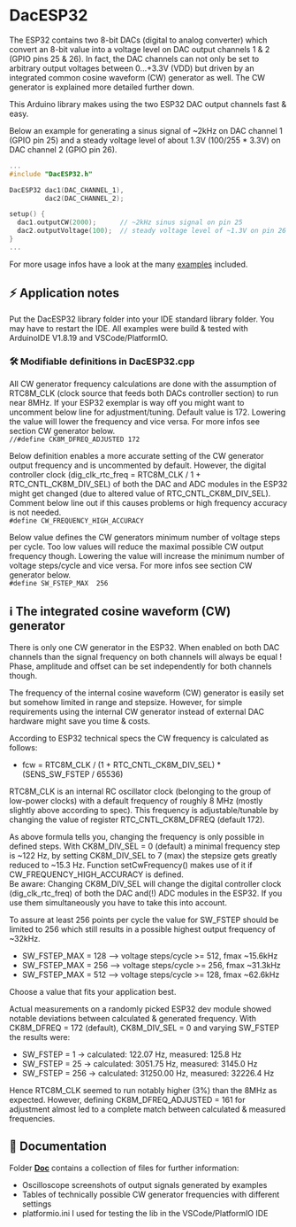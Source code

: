 # DacESP32

The ESP32 contains two 8-bit DACs (digital to analog converter) which convert an 8-bit value into a voltage level on DAC output channels 1 & 2 (GPIO pins 25 & 26). In fact, the DAC channels can not only be set to arbitrary output voltages between 0...+3.3V (VDD) but driven by an integrated common cosine waveform (CW) generator as well. The CW generator is explained more detailed further down.

This Arduino library makes using the two ESP32 DAC output channels fast & easy.

Below an example for generating a sinus signal of ~2kHz on DAC channel 1 (GPIO pin 25) and a steady voltage level of about 1.3V (100/255 * 3.3V) on DAC channel 2 (GPIO pin 26).  

```c
...
#include "DacESP32.h"

DacESP32 dac1(DAC_CHANNEL_1),
         dac2(DAC_CHANNEL_2);

setup() {
  dac1.outputCW(2000);      // ~2kHz sinus signal on pin 25
  dac2.outputVoltage(100);  // steady voltage level of ~1.3V on pin 26
}
...
```
For more usage infos have a look at the many [examples](https://github.com/yellobyte/DacESP32/blob/main/examples) included.

## :zap: Application notes

Put the DacESP32 library folder into your IDE standard library folder. You may have to restart the IDE. All examples were build & tested with ArduinoIDE V1.8.19 and VSCode/PlatformIO.


### :hammer_and_wrench: Modifiable definitions in DacESP32.cpp

All CW generator frequency calculations are done with the assumption of RTC8M_CLK (clock source that feeds both DACs controller section) to run near 8MHz. If your ESP32 exemplar is way off you might want to uncomment below line for adjustment/tuning. Default value is 172. Lowering the value will lower the frequency and vice versa. For more infos see section CW generator below.  
`//#define CK8M_DFREQ_ADJUSTED 172`
   
Below definition enables a more accurate setting of the CW generator output frequency and is uncommented by default. However, the digital controller clock (dig_clk_rtc_freq = RTC8M_CLK / 1 + RTC_CNTL_CK8M_DIV_SEL) of both the DAC and ADC modules in the ESP32 might get changed (due to altered value of RTC_CNTL_CK8M_DIV_SEL). Comment below line out if this causes problems or high frequency accuracy is not needed.  
`#define CW_FREQUENCY_HIGH_ACCURACY`  

Below value defines the CW generators minimum number of voltage steps per cycle. Too low values will reduce the maximal possible CW output frequency though. Lowering the value will increase the minimum number of voltage steps/cycle and vice versa. For more infos see section CW generator below.  
`#define SW_FSTEP_MAX  256`

## :information_source: The integrated cosine waveform (CW) generator 

There is only one CW generator in the ESP32. When enabled on both DAC channels than the signal frequency on both channels will always be equal ! Phase, amplitude and offset can be set independently for both channels though.

The frequency of the internal cosine waveform (CW) generator is easily set but somehow limited in range and stepsize. However, for simple requirements using the internal CW generator instead of external DAC hardware might save you time & costs.

According to ESP32 technical specs the CW frequency is calculated as follows:  
  - fcw = RTC8M_CLK / (1 + RTC_CNTL_CK8M_DIV_SEL) * (SENS_SW_FSTEP / 65536)  

RTC8M_CLK is an internal RC oscillator clock (belonging to the group of low-power clocks) with a default frequency of roughly 8 MHz (mostly slightly above according to spec). This frequency is adjustable/tunable by changing the value of register RTC_CNTL_CK8M_DFREQ (default 172).

As above formula tells you, changing the frequency is only possible in defined steps. With CK8M_DIV_SEL = 0 (default) a minimal frequency step is ~122 Hz, by setting CK8M_DIV_SEL to 7 (max) the stepsize gets greatly reduced to ~15.3 Hz. Function setCwFrequency() makes use of it if CW_FREQUENCY_HIGH_ACCURACY is defined.  
Be aware: Changing CK8M_DIV_SEL will change the digital controller clock (dig_clk_rtc_freq) of both the DAC and(!) ADC modules in the ESP32. If you use them simultaneously you have to take this into account.

To assure at least 256 points per cycle the value for SW_FSTEP should be limited to 256 which still results in a possible highest output frequency of ~32kHz.  
  - SW_FSTEP_MAX = 128  -->  voltage steps/cycle >= 512, fmax ~15.6kHz  
  - SW_FSTEP_MAX = 256  -->  voltage steps/cycle >= 256, fmax ~31.3kHz   
  - SW_FSTEP_MAX = 512  -->  voltage steps/cycle >= 128, fmax ~62.6kHz  

Choose a value that fits your application best.  

Actual measurements on a randomly picked ESP32 dev module showed notable deviations between calculated & generated frequency. With CK8M_DFREQ = 172 (default), CK8M_DIV_SEL = 0 and varying SW_FSTEP the results were:
  - SW_FSTEP = 1   -> calculated:   122.07 Hz, measured:   125.8 Hz
  - SW_FSTEP = 25  -> calculated:  3051.75 Hz, measured:  3145.0 Hz
  - SW_FSTEP = 256 -> calculated: 31250.00 Hz, measured: 32226.4 Hz  

Hence RTC8M_CLK seemed to run notably higher (3%) than the 8MHz as expected. However, defining CK8M_DFREQ_ADJUSTED = 161 for adjustment almost led to a complete match between calculated & measured frequencies.
	
## :file_folder: Documentation

Folder [**Doc**](https://github.com/yellobyte/DacESP32/blob/main/doc) contains a collection of files for further information:
  - Oscilloscope screenshots of output signals generated by examples
  - Tables of technically possible CW generator frequencies with different settings
  - platformio.ini I used for testing the lib in the VSCode/PlatformIO IDE

